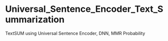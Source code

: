 # Universal_Sentence_Encoder_Text_Summarization

TextSUM using Universal Sentence Encoder, DNN, MMR Probability 

